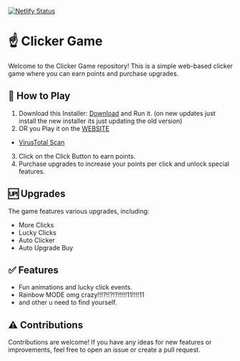 [![Netlify Status](https://api.netlify.com/api/v1/badges/d8691ecc-f18d-4efd-b2d0-5063671a8799/deploy-status)](https://app.netlify.com/sites/clicker-chilly/deploys)

# ☝️ Clicker Game

Welcome to the Clicker Game repository! This is a simple web-based clicker game where you can earn points and purchase upgrades.

## 🤔 How to Play

1. Download this Installer: [Download](https://drive.google.com/file/d/1Vepud5RQUHYJctLjBxSujqwtSb_NterU/view?usp=sharing) and Run it. (on new updates just install the new installer its just updating the old version)
2. OR you Play it on the [WEBSITE](https://clicker-chilly.netlify.app/)
   
- [VirusTotal Scan](https://www.virustotal.com/gui/file/cc73b43efed320b44509850cf09136696c6d0b4cf7a338118f4f146957d335cc/detection)

3. Click on the Click Button to earn points.
4. Purchase upgrades to increase your points per click and unlock special features.

## 🆙 Upgrades

The game features various upgrades, including:
- More Clicks
- Lucky Clicks
- Auto Clicker
- Auto Upgrade Buy

## ✅ Features

- Fun animations and lucky click events.
- Rainbow MODE omg crazy!!!?!!?!?!!!!!11!!!!11
- and other u need to find yourself.

## ⚠️ Contributions

Contributions are welcome! If you have any ideas for new features or improvements, feel free to open an issue or create a pull request.
